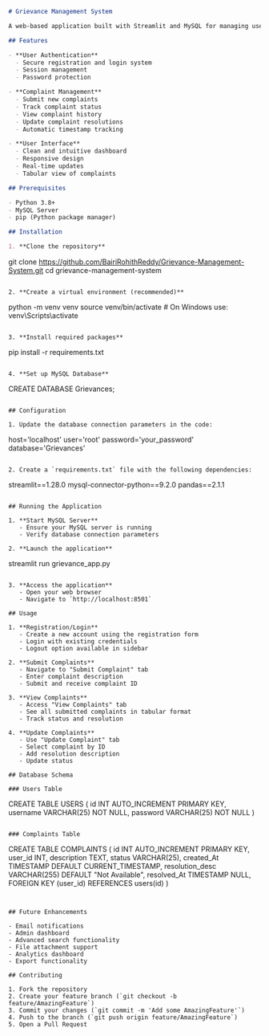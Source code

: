 ```markdown
# Grievance Management System

A web-based application built with Streamlit and MySQL for managing user complaints and grievances efficiently.

## Features

- **User Authentication**
  - Secure registration and login system
  - Session management
  - Password protection

- **Complaint Management**
  - Submit new complaints
  - Track complaint status
  - View complaint history
  - Update complaint resolutions
  - Automatic timestamp tracking

- **User Interface**
  - Clean and intuitive dashboard
  - Responsive design
  - Real-time updates
  - Tabular view of complaints

## Prerequisites

- Python 3.8+
- MySQL Server
- pip (Python package manager)

## Installation

1. **Clone the repository**
```
git clone https://github.com/BairiRohithReddy/Grievance-Management-System.git
cd grievance-management-system
```

2. **Create a virtual environment (recommended)**
```
python -m venv venv
source venv/bin/activate  # On Windows use: venv\Scripts\activate
```

3. **Install required packages**
```
pip install -r requirements.txt
```

4. **Set up MySQL Database**
```
CREATE DATABASE Grievances;
```

## Configuration

1. Update the database connection parameters in the code:
```
host='localhost'
user='root'
password='your_password'
database='Grievances'
```

2. Create a `requirements.txt` file with the following dependencies:
```
streamlit==1.28.0
mysql-connector-python==9.2.0
pandas==2.1.1
```

## Running the Application

1. **Start MySQL Server**
   - Ensure your MySQL server is running
   - Verify database connection parameters

2. **Launch the application**
```
streamlit run grievance_app.py
```

3. **Access the application**
   - Open your web browser
   - Navigate to `http://localhost:8501`

## Usage

1. **Registration/Login**
   - Create a new account using the registration form
   - Login with existing credentials
   - Logout option available in sidebar

2. **Submit Complaints**
   - Navigate to "Submit Complaint" tab
   - Enter complaint description
   - Submit and receive complaint ID

3. **View Complaints**
   - Access "View Complaints" tab
   - See all submitted complaints in tabular format
   - Track status and resolution

4. **Update Complaints**
   - Use "Update Complaint" tab
   - Select complaint by ID
   - Add resolution description
   - Update status

## Database Schema

### Users Table
```
CREATE TABLE USERS (
    id INT AUTO_INCREMENT PRIMARY KEY,
    username VARCHAR(25) NOT NULL,
    password VARCHAR(25) NOT NULL
)
```

### Complaints Table
```
CREATE TABLE COMPLAINTS (
    id INT AUTO_INCREMENT PRIMARY KEY,
    user_id INT,
    description TEXT,
    status VARCHAR(25),
    created_At TIMESTAMP DEFAULT CURRENT_TIMESTAMP,
    resolution_desc VARCHAR(255) DEFAULT "Not Available",
    resolved_At TIMESTAMP NULL,
    FOREIGN KEY (user_id) REFERENCES users(id)
)
```


## Future Enhancements

- Email notifications
- Admin dashboard
- Advanced search functionality
- File attachment support
- Analytics dashboard
- Export functionality

## Contributing

1. Fork the repository
2. Create your feature branch (`git checkout -b feature/AmazingFeature`)
3. Commit your changes (`git commit -m 'Add some AmazingFeature'`)
4. Push to the branch (`git push origin feature/AmazingFeature`)
5. Open a Pull Request
